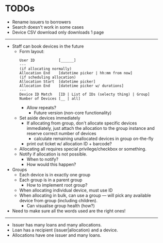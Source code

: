# TODOs

- Rename issuers to borrowers
- Search doesn't work in some cases
- Device CSV download only downloads 1 page

---

- Staff can book devices in the future
  - Form layout:
    ```
    User ID           [______]
    ---
    (if allocating normally)
    Allocation End    [datetime picker | hh:mm from now]
    (if scheduling allocation)
    Allocation Start  [datetime picker]
    Allocation End    [datetime picker w/ durations]
    ---
    Device ID Match   [ID | List of IDs (selecty thing) | Group]
    Number of Devices [__ | all]
    ```
    - Allow repeats?
      - Future version (non-core functionality)
  - Set aside devices immediately
    - If allocating from group, don't allocate specific devices immediately, just attach the allocation to the group instance and reserve correct number of devices
      - calculate remaining unallocated devices in group on-the-fly
    - print out ticket w/ allocation ID + barcode?
  - Allocating all requires special privilege/checkbox or something.
  - Notify if allocation is not possible.
    - When to notify?
    - How would this happen?
- Groups
  - Each device is in exactly one group
  - Each group is in a parent group
    - How to implement root group?
  - When allocating individual device, must use ID
  - When allocating in bulk, can use a group — will pick any available device from group (including children).
    - Can visualise group health (how?)
- Need to make sure all the words used are the right ones!

---

- Issuer has many loans and many allocations.
- Loan has a recipient (issuer|allocation) and a device.
- Allocations have one issuer and many loans.
